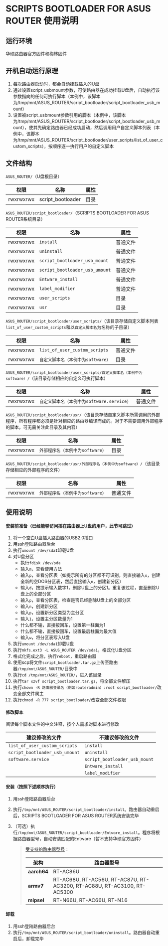 # SCRIPTS BOOTLOADER FOR ASUS ROUTER 使用说明

## 运行环境

华硕路由器官方固件和梅林固件

## 开机自动运行原理

1. 每次路由器启动时，都会自动挂载插入的U盘
2. 通过设置script_usbmount参数，可使路由器在成功挂载U盘后，自动执行该参数指向的任何可执行脚本（本例中，该脚本为/tmp/mnt/ASUS_ROUTER/script_bootloader/script_bootloader_usb_mount）
3. 设置被script_usbmount参数引用的脚本（本例中，该脚本为/tmp/mnt/ASUS_ROUTER/script_bootloader/script_bootloader_usb_mount），使其先确定路由器已经成功启动，然后调用用户自定义脚本列表（本例中，该脚本为/tmp/mnt/ASUS_ROUTER/script_bootloader/user_scripts/list_of_user_custom_scripts），按顺序逐一执行用户的自定义脚本

## 文件结构

`ASUS_ROUTER/`（U盘根目录）

| 权限      | 名称              | 属性 |
| --------- | ----------------- | ---- |
| rwxrwxrwx | script_bootloader | 目录 |

`ASUS_ROUTER/script_bootloader/`（SCRIPTS BOOTLOADER FOR ASUS ROUTER系统目录）

| 权限      | 名称                           | 属性     |
| --------- | ------------------------------ | -------- |
| rwxrwxrwx | `install`                      | 普通文件 |
| rwxrwxrwx | `uninstall`                    | 普通文件 |
| rwxrwxrwx | `script_bootloader_usb_mount`  | 普通文件 |
| rwxrwxrwx | `script_bootloader_usb_umount` | 普通文件 |
| rwxrwxrwx | `Entware_install`              | 普通文件 |
| rwxrwxrwx | `label_modifier`               | 普通文件 |
| rwxrwxrwx | `user_scripts`                 | 目录     |
| rwxrwxrwx | `usr`                          | 目录     |

`ASUS_ROUTER/script_bootloader/user_scripts/`（该目录存储自定义脚本列表`list_of_user_custom_scripts`和以`自定义脚本名`为名称的子目录）

| 权限      | 名称                               | 属性     |
| --------- | ---------------------------------- | -------- |
| rwxrwxrwx | `list_of_user_custom_scripts`      | 普通文件 |
| rwxrwxrwx | `自定义脚本名（本例中为software）` | 目录     |

`ASUS_ROUTER/script_bootloader/user_scripts/自定义脚本名（本例中为software）/`（该目录存储相应的自定义可执行脚本）

| 权限      | 名称                                       | 属性     |
| --------- | ------------------------------------------ | -------- |
| rwxrwxrwx | `自定义脚本名（本例中为software.service）` | 普通文件 |

`ASUS_ROUTER/script_bootloader/usr/`（该目录存储自定义脚本所需调用的外部程序，所有程序都必须是针对相应的路由器编译而成的。对于不需要调用外部程序的脚本，可无需关注此目录及其内容）

| 权限      | 名称                             | 属性 |
| --------- | -------------------------------- | ---- |
| rwxrwxrwx | `外部程序名（本例中为software）` | 目录 |

`ASUS_ROUTER/script_bootloader/usr/外部程序名（本例中为software）/`（该目录存储相应的外部程序的文件）

| 权限      | 名称                             | 属性     |
| --------- | -------------------------------- | -------- |
| rwxrwxrwx | `外部程序名（本例中为software）` | 普通文件 |

## 使用说明

#### 安装前准备（已经能够访问插在路由器上U盘的用户，此节可跳过）

1. 将一个空白U盘插入路由器的USB2.0插口
2. 用ssh登陆路由器后台
3. 执行`umount /dev/sda1`卸载U盘
4. 对U盘分区
   - 执行`fdisk /dev/sda`
   - 输入`m`，查看使用方法
   - 输入`p`，查看分区表（如提示所有的分区都不可识别，则直接输入`o`，创建全新的空DOS分区表，然后直接输入`n`，创建新分区）
   - 输入`d`，按提示输入数字1，删除U盘上的分区1。重复该过程，直至删除U盘上的全部分区
   - 输入`p`，查看分区表，检查是否已经删除U盘上的全部分区
   - 输入`n`，创建新分区
   - 输入`p`，设置新分区类型为主分区
   - 输入`1`，设置主分区数量为1
   - 什么都不输，直接按回车，设置第一柱面为1
   - 什么都不输，直接按回车，设置最后柱面为最大值
   - 输入`w`，将分区表写入U盘
5. 执行`umount /dev/sda1`卸载U盘
6. 执行`mkfs.ext3 -L ASUS_ROUTER /dev/sda1`，格式化U盘分区
7. 格式化完成之后，执行`reboot`，重启路由器
8. 使用scp将文件`script_bootloader.tar.gz`上传至路由器`/tmp/mnt/ASUS_ROUTER/`目录中
9. 执行`cd /tmp/mnt/ASUS_ROUTER/`，进入该目录
10. 执行`tar xzvf script_bootloader.tar.gz`，将全部文件解压
11. 执行`chown -R 路由器登录名（例如routeradmin）:root script_bootloader/`改变全部文件属主
12. 执行`chmod -R 777 script_bootloader/`改变全部文件权限

#### 修改脚本

阅读每个脚本文件的中文注释，按个人需求对脚本进行修改

| 建议修改的文件                 | 不建议修改的文件              |
| ------------------------------ | ----------------------------- |
| `list_of_user_custom_scripts`  | `install`                     |
| `script_bootloader_usb_umount` | `uninstall`                   |
| `software.service`             | `script_bootloader_usb_mount` |
|                                | `Entware_install`             |
|                                | `label_modifier`              |

#### 安装（按照下述顺序执行）

1. 用ssh登陆路由器后台

2. 执行`/tmp/mnt/ASUS_ROUTER/script_bootloader/install`。路由器自动重启后，SCRIPTS BOOTLOADER FOR ASUS ROUTER系统安装完毕

3. （可选）执行`/tmp/mnt/ASUS_ROUTER/script_bootloader/Entware_install`。程序将根据路由器型号，自动安装匹配的Entware（暂不支持华硕官方固件）

   > [受支持的路由器型号](https://github.com/Entware/Entware/wiki/Install-on-Asus-stock-firmware)：
   >
   > | 架构        | 路由器型号                                                   |
   > | ----------- | ------------------------------------------------------------ |
   > | **aarch64** | RT-AC86U                                                     |
   > | **armv7**   | RT-AC68U, RT-AC56U, RT-AC87U, RT-AC3200, RT-AC88U, RT-AC3100, RT-AC5300 |
   > | **mipsel**  | RT-N66U, RT-AC66U, RT-N16                                    |

#### 卸载

1. 用ssh登陆路由器后台
2. 执行`/tmp/mnt/ASUS_ROUTER/script_bootloader/uninstall`。路由器自动重启后，卸载完毕
